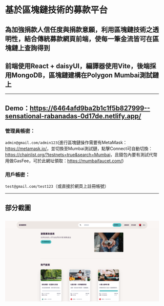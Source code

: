  # 基於區塊鏈技術的募款平台 

 ## 為加強捐款人信任度與捐款意願，利用區塊鏈技術之透明性，結合傳統募款網頁前端，使每一筆金流皆可在區塊鏈上查詢得到

 ## 前端使用React + daisyUI，編譯器使用Vite，後端採用MongoDB，區塊鏈建構在Polygon Mumbai測試鏈上

 ---

 ## Demo：https://6464afd9ba2b1c1f5b827999--sensational-rabanadas-0d17de.netlify.app/
 
 ### 管理員帳密：
 `admin@gmail.com/admin123`(進行區塊鏈操作需要有MetaMask：<https://metamask.io/>，並切換至Mumbai測試鏈，點擊Connect可自動切換：<https://chainlist.org/?testnets=true&search=Mumbai>，且錢包內要有測試代幣用做GasFee，可於此網址領取：https://mumbaifaucet.com/)
 
 ### 用戶帳密：
 `test@gmail.com/test123`（或直接於網頁上註冊帳號）

 ---

 ## 部分截圖

![](區塊鏈募款系統.png "")
--

